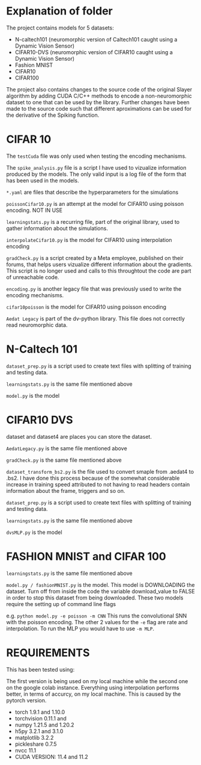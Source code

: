 # Explanation of folder

The project contains models for 5 datasets:

- N-caltech101 (neuromorphic version of Caltech101 caught using a Dynamic Vision Sensor)
- CIFAR10-DVS (neuromorphic version of CIFAR10 caught using a Dynamic Vision Sensor)
- Fashion MNIST
- CIFAR10
- CIFAR100

The project also contains changes to the source code of the original Slayer algorithm
by adding CUDA C/C++ methods to encode a non-neuromorphic dataset to one that can be
used by the library. Further changes have been made to the source code such that
different aproximations can be used for the derivative of the Spiking function.

# CIFAR 10

The `testCuda` file was only used when testing the encoding mechanisms.

The `spike_analysis.py` file is a script I have used to vizualize information
produced by the models. The only valid input is a log file of the form that has
been used in the models.

`*.yaml` are files that describe the hyperparameters for the simulations

`poissonCifar10.py` is an attempt at the model for CIFAR10 using poisson
encoding. NOT IN USE

`learningstats.py` is a recurring file, part of the original library, used to
gather information about the simulations.

`interpolateCifar10.py` is the model for CIFAR10 using interpolation encoding

`gradCheck.py` is a script created by a Meta employee, published on their forums,
that helps users vizualize different information about the gradients. This script is
no longer used and calls to this throughtout the code are part of unreachable code.

`encoding.py` is another legacy file that was previously used to write the encoding
mechanisms.

`cifar10poisson` is the model for CIFAR10 using poisson encoding

`Aedat Legacy` is part of the dv-python library. This file does not correctly read
neuromorphic data.

# N-Caltech 101 #

`dataset_prep.py` is a script used to create text files with splitting of training and
testing data.

`learningstats.py` is the same file mentioned above

`model.py` is the model

# CIFAR10 DVS #

dataset and dataset4 are places you can store the dataset.

`AedatLegacy.py` is the same file mentioned above

`gradCheck.py` is the same file mentioned above

`dataset_transform_bs2.py` is the file used to convert smaple from .aedat4 to .bs2.
I have done this process because of the somewhat considerable increase in training speed
attributed to not having to read headers contain information about the frame, triggers and
so on.

`dataset_prep.py` is a script used to create text files with splitting of training and
testing data.

`learningstats.py` is the same file mentioned above

`dvsMLP.py` is the model


# FASHION MNIST and CIFAR 100 #

`learningstats.py` is the same file mentioned above

`model.py / fashionMNIST.py` is the model. This model is DOWNLOADING the dataset. 
Turn off from inside the code the variable download_value to FALSE in order to 
stop this dataset from being downloaded. These two models require the setting up
of command line flags

e.g. `python model.py -e poisson -m CNN` This runs the convolutional SNN with the poisson
encoding. The other 2 values for the `-e` flag are rate and interpolation. To run the MLP
you would have to use `-m MLP`.


# REQUIREMENTS #

This has been tested using:

The first version is being used on my local machine while the second one on the google colab instance.
Everything using interpolation performs better, in terms of accurcy, on my local machine. This is caused
by the pytorch version.

* torch 1.9.1 and 1.10.0
* torchvision 0.11.1 and
* numpy 1.21.5 and 1.20.2
* h5py 3.2.1 and 3.1.0
* matplotlib 3.2.2
* pickleshare 0.7.5
* nvcc 11.1
* CUDA VERSION: 11.4 and 11.2
